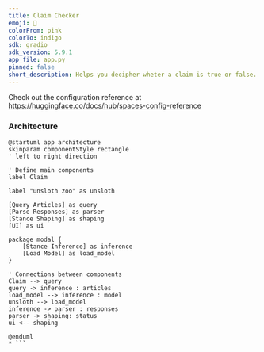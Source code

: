 ```yaml
---
title: Claim Checker
emoji: 🦀
colorFrom: pink
colorTo: indigo
sdk: gradio
sdk_version: 5.9.1
app_file: app.py
pinned: false
short_description: Helps you decipher wheter a claim is true or false.
---
```


Check out the configuration reference at https://huggingface.co/docs/hub/spaces-config-reference

### Architecture

```plantuml
@startuml app architecture
skinparam componentStyle rectangle
' left to right direction

' Define main components
label Claim

label "unsloth zoo" as unsloth

[Query Articles] as query
[Parse Responses] as parser
[Stance Shaping] as shaping
[UI] as ui

package modal {
    [Stance Inference] as inference
    [Load Model] as load_model
}

' Connections between components
Claim --> query
query -> inference : articles
load_model --> inference : model
unsloth --> load_model
inference -> parser : responses
parser -> shaping: status
ui <-- shaping

@enduml
* ```

